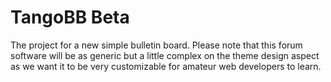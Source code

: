 TangoBB Beta
=======

The project for a new simple bulletin board. Please note that this forum software will be as generic but a little complex on the theme design aspect as we want it to be very customizable for amateur web developers to learn.
